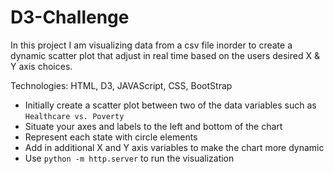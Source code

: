 # D3-Challenge
In this project I am visualizing data from a csv file inorder to create a dynamic scatter plot that adjust in real time based on the users desired X & Y axis choices. 

Technologies: HTML, D3, JAVAScript, CSS, BootStrap

*  Initially create a scatter plot between two of the data variables such as `Healthcare vs. Poverty`
*  Situate your axes and labels to the left and bottom of the chart
*  Represent each state with circle elements
*  Add in additional X and Y axis variables to make the chart more dynamic
*  Use `python -m http.server` to run the visualization
